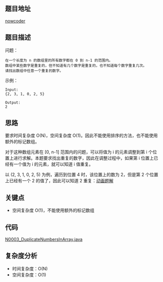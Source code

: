 <!--
 * @Date        : 2020-05-02 20:37:47
 * @LastEditors : anlzou
 * @Github      : https://github.com/anlzou
 * @LastEditTime: 2020-05-18 09:10:16
 * @FilePath    : \algorithm\problems\N0003_duplicate-numbers-in-array.md
 * @Describe    : 
 -->
## 题目地址

[nowcoder](https://www.nowcoder.com/practice/623a5ac0ea5b4e5f95552655361ae0a8?tpId=13&tqId=11203&tPage=3&rp=3&ru=/ta/coding-interviews&qru=/ta/coding-interviews/question-ranking)

## 题目描述

问题：
```
在一个长度为 n 的数组里的所有数字都在 0 到 n-1 的范围内。
数组中某些数字是重复的，但不知道有几个数字是重复的，也不知道每个数字重复几次。
请找出数组中任意一个重复的数字。
```
示例：
```
Input:
{2, 3, 1, 0, 2, 5}

Output:
2
```

## 思路
要求时间复杂度 O(N)，空间复杂度 O(1)。因此不能使用排序的方法，也不能使用额外的标记数组。

对于这种数组元素在 [0, n-1] 范围内的问题，可以将值为 i 的元素调整到第 i 个位置上进行求解。本题要求找出重复的数字，因此在调整过程中，如果第 i 位置上已经有一个值为 i 的元素，就可以知道 i 值重复。

以 (2, 3, 1, 0, 2, 5) 为例，遍历到位置 4 时，该位置上的数为 2，但是第 2 个位置上已经有一个 2 的值了，因此可以知道 2 重复：[动画题解](https://github.com/CyC2018/CS-Notes/blob/master/notes/3.%20%E6%95%B0%E7%BB%84%E4%B8%AD%E9%87%8D%E5%A4%8D%E7%9A%84%E6%95%B0%E5%AD%97.md)

## 关键点
- 空间复杂度 O(1)，不能使用额外的标记数组

## 代码
[N0003_DuplicateNumbersInArray.java](./../code/N0003_DuplicateNumbersInArray.java)

## 复杂度分析

- 时间复杂度：O(N)
- 空间复杂度：O(1)